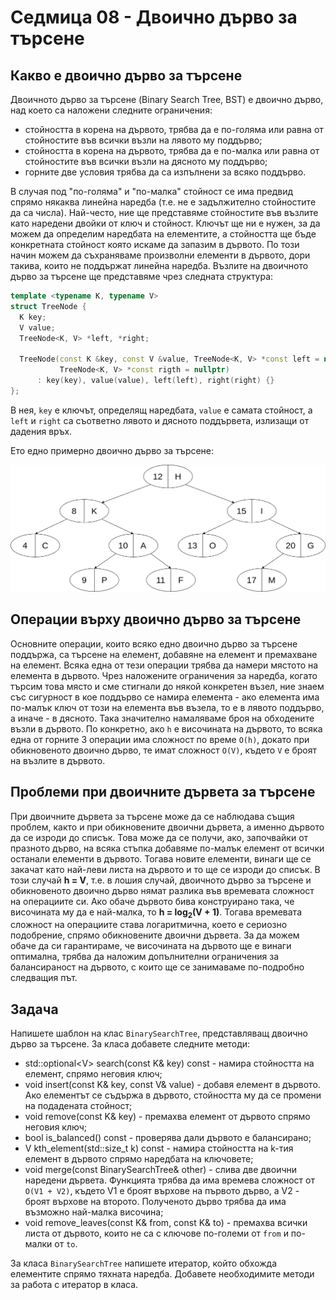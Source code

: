# Седмица 08 - Двоично дърво за търсене

## Какво е двоично дърво за търсене
Двоичното дърво за търсене (Binary Search Tree, BST) е двоично дърво, над което са наложени следните ограничения:

- стойността в корена на дървото, трябва да е по-голяма или равна от стойностите във всички възли на лявото му поддърво;
- стойността в корена на дървото, трябва да е по-малка или равна от стойностите във всички възли на дясното му поддърво;
- горните две условия трябва да са изпълнени за всяко поддърво.

В случая под "по-голяма" и "по-малка" стойност се има предвид спрямо някаква линейна наредба (т.е. не е задължително стойностите да са числа). Най-често, ние ще представяме стойностите във възлите като наредени двойки от ключ и стойност. Ключът ще ни е нужен, за да можем да определим наредбата на елементите, а стойността ще бъде конкретната стойност която искаме да запазим в дървото. По този начин можем да съхраняваме произволни елементи в дървото, дори такива, които не поддържат линейна наредба. Възлите на двоичното дърво за търсене ще представяме чрез следната структура:

```c++
template <typename K, typename V> 
struct TreeNode {
  K key;
  V value;
  TreeNode<K, V> *left, *right;

  TreeNode(const K &key, const V &value, TreeNode<K, V> *const left = nullptr,
           TreeNode<K, V> *const rigth = nullptr)
      : key(key), value(value), left(left), right(right) {}
};
```

В нея, `key` е ключът, определящ наредбата, `value` е самата стойност, а `left` и `right` са съответно лявото и дясното поддървета, излизащи от дадения връх.

Ето едно примерно двоично дърво за търсене:

![Image](./bst.png)

## Операции върху двоично дърво за търсене
Основните операции, които всяко едно двоично дърво за търсене поддържа, са търсене на елемент, добавяне на елемент и премахване на елемент. Всяка една от тези операции трябва да намери мястото на елемента в дървото. Чрез наложените ограничения за наредба, когато търсим това място и сме стигнали до някой конкретен възел, ние знаем със сигурност в кое поддърво се намира елемента - ако елемента има по-малък ключ от този на елемента във възела, то е в лявото поддърво, а иначе - в дясното. Така значително намаляваме броя на обходените възли в дървото. По конкретно, ако `h` е височината на дървото, то всяка една от горните 3 операции има сложност по време `O(h)`, докато при обикновеното двоично дърво, те имат сложност `O(V)`, където `V` е броят на възлите в дървото. 

## Проблеми при двоичните дървета за търсене
При двоичните дървета за търсене може да се наблюдава същия проблем, както и при обикновените двоични дървета, а именно дървото да се изроди до списък. Това може да се получи, ако, започвайки от празното дърво, на всяка стъпка добавяме по-малък елемент от всички останали елементи в дървото. Тогава новите елементи, винаги ще се закачат като най-леви листа на дървото и то ще се изроди до списък. В този случай **h = V**, т.е. в лошия случай, двоичното дърво за търсене и обикновеното двоично дърво нямат разлика във времевата сложност на операциите си. Ако обаче дървото бива конструирано така, че височината му да е най-малка, то **h = log<sub>2</sub>(V + 1)**. Тогава времевата сложност на операциите става логаритмична, което е сериозно подобрение, спрямо обикновените двоични дървета. За да можем обаче да си гарантираме, че височината на дървото ще е винаги оптимална, трябва да наложим допълнителни ограничения за балансираност на дървото, с които ще се занимаваме по-подробно следващия път.

## Задача 
Напишете шаблон на клас `BinarySearchTree`, представляващ двоично дърво за търсене. За класа добавете следните методи:

- std::optional\<V> search(const K& key) const - намира стойността на елемент, спрямо неговия ключ;
- void insert(const K& key, const V& value) - добавя елемент в дървото. Ако елементът се съдържа в дървото, стойността му да се промени на подадената стойност;
- void remove(const K& key) - премахва елемент от дървото спрямо неговия ключ;
- bool is_balanced() const - проверява дали дървото е балансирано;
- V kth_element(std::size_t k) const - намира стойността на k-тия елемент в дървото спрямо наредбата на ключовете;
- void merge(const BinarySearchTree& other) - слива две двоични наредени дървета. Функцията трябва да има времева сложност от `O(V1 + V2)`, където V1 е броят върхове на първото дърво, а V2 - броят върхове на второто. Полученото дърво трябва да има възможно най-малка височина;
- void remove_leaves(const K& from, const K& to) - премахва всички листа от дървото, които не са с ключове по-големи от `from` и по-малки от `to`.

За класа `BinarySearchTree` напишете итератор, който обхожда елементите спрямо тяхната наредба. Добавете необходимите методи за работа с итератор в класа.